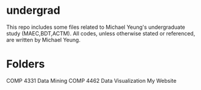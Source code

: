 # undergrad

This repo includes some files related to Michael Yeung's undergraduate study (MAEC,BDT,ACTM). All codes, unless otherwise stated or referenced, are written by Michael Yeung.

# Folders
  COMP 4331 Data Mining
  COMP 4462 Data Visualization
  My Website
